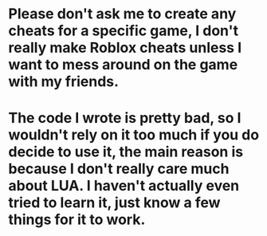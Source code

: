 # Please don't ask me to create any cheats for a specific game, I don't really make Roblox cheats unless I want to mess around on the game with my friends.

# The code I wrote is pretty bad, so I wouldn't rely on it too much if you do decide to use it, the main reason is because I don't really care much about LUA. I haven't actually even tried to learn it, just know a few things for it to work.
